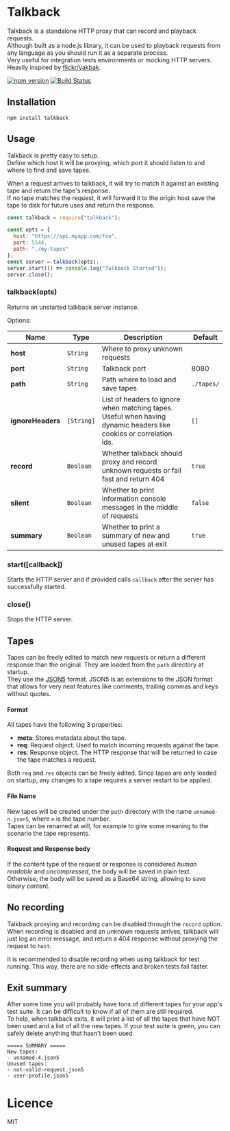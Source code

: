 # Talkback

Talkback is a standalone HTTP proxy that can record and playback requests.   
Although built as a node.js library, it can be used to playback requests from any language as you should run it as a separate process.    
Very useful for integration tests environments or mocking HTTP servers.   
Heavily inspired by [flickr/yakbak](https://github.com/flickr/yakbak).   

[![npm version](https://badge.fury.io/js/talkback.svg)](https://badge.fury.io/js/talkback)
[![Build Status](https://travis-ci.org/ijpiantanida/talkback.svg?branch=master)](https://travis-ci.org/ijpiantanida/talkback)

## Installation

```
npm install talkback
```

## Usage

Talkback is pretty easy to setup.   
Define which host it will be proxying, which port it should listen to and where to find and save tapes.   

When a request arrives to talkback, it will try to match it against an existing tape and return the tape's response.   
If no tape matches the request, it will forward it to the origin host save the tape to disk for future uses and return the response.   

```javascript
const talkback = require("talkback");

const opts = {
  host: "https://api.myapp.com/foo",
  port: 5544,
  path: "./my-tapes"
};
const server = talkback(opts);
server.start(() => console.log("Talkback Started"));
server.close();
```

### talkback(opts)
Returns an unstarted talkback server instance.   

Options:

| Name | Type | Description | Default|   
|------|------|-------------|--------|
| **host** | `String` | Where to proxy unknown requests| |
| **port** | `String` |Talkback port | 8080|
| **path** | `String` | Path where to load and save tapes | `./tapes/` |
| **ignoreHeaders** | `[String]` | List of headers to ignore when matching tapes. Useful when having dynamic headers like cookies or correlation ids. | `[]` |
| **record** | `Boolean` | Whether talkback should proxy and record unknown requests or fail fast and return 404 | `true` |
| **silent** | `Boolean` | Whether to print information console messages in the middle of requests | `false` |
| **summary** | `Boolean` | Whether to print a summary of new and unused tapes at exit | `true` |

### start([callback])
Starts the HTTP server and if provided calls `callback` after the server has successfully started.

### close()
Stops the HTTP server.

## Tapes
Tapes can be freely edited to match new requests or return a different response than the original. They are loaded from the `path` directory at startup.   
They use the [JSON5](http://json5.org/) format. JSON5 is an extensions to the JSON format that allows for very neat features like comments, trailing commas and keys without quotes.   

#### Format
All tapes have the following 3 properties:   
* **meta**: Stores metadata about the tape.
* **req**: Request object. Used to match incoming requests against the tape.
* **res**: Response object. The HTTP response that will be returned in case the tape matches a request.

Both `req` and `res` objects can be freely edited. Since tapes are only loaded on startup, any changes to a tape requires a server restart to be applied.

#### File Name
New tapes will be created under the `path` directory with the name `unnamed-n.json5`, where `n` is the tape number.   
Tapes can be renamed at will, for example to give some meaning to the scenario the tape represents.

#### Request and Response body
If the content type of the request or response is considered _human readable_ and _uncompressed_, the body will be saved in plain text.   
Otherwise, the body will be saved as a Base64 string, allowing to save binary content.

## No recording
Talkback proxying and recording can be disabled through the `record` option.   
When recording is disabled and an unknown requests arrives, talkback will just log an error message, and return a 404 response without proxying the request to `host`.   

It is recommended to disable recording when using talkback for test running. This way, there are no side-effects and broken tests fail faster.   

## Exit summary
After some time you will probably have tons of different tapes for your app's test suite. It can be difficult to know if all of them are still required.   
To help, when talkback exits, it will print a list of all the tapes that have NOT been used and a list of all the new tapes. If your test suite is green, you can safely delete anything that hasn't been used.
```
===== SUMMARY =====
New tapes:
- unnamed-4.json5
Unused tapes:
- not-valid-request.json5
- user-profile.json5
```

# Licence
MIT
